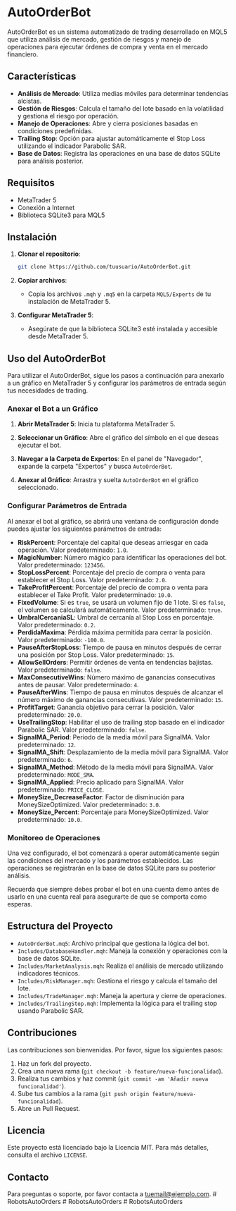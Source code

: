 # AutoOrderBot

AutoOrderBot es un sistema automatizado de trading desarrollado en MQL5 que utiliza análisis de mercado, gestión de riesgos y manejo de operaciones para ejecutar órdenes de compra y venta en el mercado financiero.

## Características

- **Análisis de Mercado**: Utiliza medias móviles para determinar tendencias alcistas.
- **Gestión de Riesgos**: Calcula el tamaño del lote basado en la volatilidad y gestiona el riesgo por operación.
- **Manejo de Operaciones**: Abre y cierra posiciones basadas en condiciones predefinidas.
- **Trailing Stop**: Opción para ajustar automáticamente el Stop Loss utilizando el indicador Parabolic SAR.
- **Base de Datos**: Registra las operaciones en una base de datos SQLite para análisis posterior.

## Requisitos

- MetaTrader 5
- Conexión a Internet
- Biblioteca SQLite3 para MQL5

## Instalación

1. **Clonar el repositorio**:
   ```bash
   git clone https://github.com/tuusuario/AutoOrderBot.git
   ```

2. **Copiar archivos**:
   - Copia los archivos `.mqh` y `.mq5` en la carpeta `MQL5/Experts` de tu instalación de MetaTrader 5.

3. **Configurar MetaTrader 5**:
   - Asegúrate de que la biblioteca SQLite3 esté instalada y accesible desde MetaTrader 5.

## Uso del AutoOrderBot

Para utilizar el AutoOrderBot, sigue los pasos a continuación para anexarlo a un gráfico en MetaTrader 5 y configurar los parámetros de entrada según tus necesidades de trading.

### Anexar el Bot a un Gráfico

1. **Abrir MetaTrader 5**: Inicia tu plataforma MetaTrader 5.

2. **Seleccionar un Gráfico**: Abre el gráfico del símbolo en el que deseas ejecutar el bot.

3. **Navegar a la Carpeta de Expertos**: En el panel de "Navegador", expande la carpeta "Expertos" y busca `AutoOrderBot`.

4. **Anexar al Gráfico**: Arrastra y suelta `AutoOrderBot` en el gráfico seleccionado.

### Configurar Parámetros de Entrada

Al anexar el bot al gráfico, se abrirá una ventana de configuración donde puedes ajustar los siguientes parámetros de entrada:

- **RiskPercent**: Porcentaje del capital que deseas arriesgar en cada operación. Valor predeterminado: `1.0`.
- **MagicNumber**: Número mágico para identificar las operaciones del bot. Valor predeterminado: `123456`.
- **StopLossPercent**: Porcentaje del precio de compra o venta para establecer el Stop Loss. Valor predeterminado: `2.0`.
- **TakeProfitPercent**: Porcentaje del precio de compra o venta para establecer el Take Profit. Valor predeterminado: `10.0`.
- **FixedVolume**: Si es `true`, se usará un volumen fijo de 1 lote. Si es `false`, el volumen se calculará automáticamente. Valor predeterminado: `true`.
- **UmbralCercaniaSL**: Umbral de cercanía al Stop Loss en porcentaje. Valor predeterminado: `0.2`.
- **PerdidaMaxima**: Pérdida máxima permitida para cerrar la posición. Valor predeterminado: `-100.0`.
- **PauseAfterStopLoss**: Tiempo de pausa en minutos después de cerrar una posición por Stop Loss. Valor predeterminado: `15`.
- **AllowSellOrders**: Permitir órdenes de venta en tendencias bajistas. Valor predeterminado: `false`.
- **MaxConsecutiveWins**: Número máximo de ganancias consecutivas antes de pausar. Valor predeterminado: `4`.
- **PauseAfterWins**: Tiempo de pausa en minutos después de alcanzar el número máximo de ganancias consecutivas. Valor predeterminado: `15`.
- **ProfitTarget**: Ganancia objetivo para cerrar la posición. Valor predeterminado: `20.0`.
- **UseTrailingStop**: Habilitar el uso de trailing stop basado en el indicador Parabolic SAR. Valor predeterminado: `false`.
- **SignalMA_Period**: Periodo de la media móvil para SignalMA. Valor predeterminado: `12`.
- **SignalMA_Shift**: Desplazamiento de la media móvil para SignalMA. Valor predeterminado: `6`.
- **SignalMA_Method**: Método de la media móvil para SignalMA. Valor predeterminado: `MODE_SMA`.
- **SignalMA_Applied**: Precio aplicado para SignalMA. Valor predeterminado: `PRICE_CLOSE`.
- **MoneySize_DecreaseFactor**: Factor de disminución para MoneySizeOptimized. Valor predeterminado: `3.0`.
- **MoneySize_Percent**: Porcentaje para MoneySizeOptimized. Valor predeterminado: `10.0`.

### Monitoreo de Operaciones

Una vez configurado, el bot comenzará a operar automáticamente según las condiciones del mercado y los parámetros establecidos. Las operaciones se registrarán en la base de datos SQLite para su posterior análisis.

Recuerda que siempre debes probar el bot en una cuenta demo antes de usarlo en una cuenta real para asegurarte de que se comporta como esperas.

## Estructura del Proyecto

- `AutoOrderBot.mq5`: Archivo principal que gestiona la lógica del bot.
- `Includes/DatabaseHandler.mqh`: Maneja la conexión y operaciones con la base de datos SQLite.
- `Includes/MarketAnalysis.mqh`: Realiza el análisis de mercado utilizando indicadores técnicos.
- `Includes/RiskManager.mqh`: Gestiona el riesgo y calcula el tamaño del lote.
- `Includes/TradeManager.mqh`: Maneja la apertura y cierre de operaciones.
- `Includes/TrailingStop.mqh`: Implementa la lógica para el trailing stop usando Parabolic SAR.

## Contribuciones

Las contribuciones son bienvenidas. Por favor, sigue los siguientes pasos:

1. Haz un fork del proyecto.
2. Crea una nueva rama (`git checkout -b feature/nueva-funcionalidad`).
3. Realiza tus cambios y haz commit (`git commit -am 'Añadir nueva funcionalidad'`).
4. Sube tus cambios a la rama (`git push origin feature/nueva-funcionalidad`).
5. Abre un Pull Request.

## Licencia

Este proyecto está licenciado bajo la Licencia MIT. Para más detalles, consulta el archivo `LICENSE`.

## Contacto

Para preguntas o soporte, por favor contacta a [tuemail@ejemplo.com](mailto:tuemail@ejemplo.com).
#   R o b o t s A u t o O r d e r s  
 #   R o b o t s A u t o O r d e r s  
 #   R o b o t s A u t o O r d e r s  
 